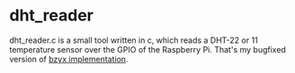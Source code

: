 dht_reader
==========

dht_reader.c is a small tool written in c, which reads a DHT-22 or 11 temperature sensor over the GPIO of the Raspberry Pi. That's my bugfixed version of [bzyx implementation](https://github.com/bzyx/pi-dht22).
